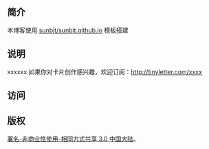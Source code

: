 ## 简介

本博客使用 [sunbjt/sunbjt.github.io][1] 模板搭建

## 说明

xxxxxx
如果你对卡片创作感兴趣，欢迎订阅：http://tinyletter.com/xxxx

## 访问



## 版权

[署名-非商业性使用-相同方式共享 3.0 中国大陆][2]。

[1]:	https://github.com/sunbjt/sunbjt.github.io
[2]:	http://creativecommons.org/licenses/by-nc-sa/3.0/cn/